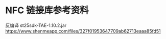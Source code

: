 # NFC 链接库参考资料

反编译 st25sdk-TAE-1.10.2.jar
<https://www.shenmeapp.com/files/327f01953647709ab62713eaaa85fd51>
